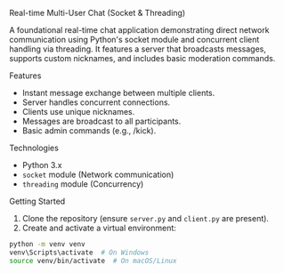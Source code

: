  Real-time Multi-User Chat (Socket & Threading)

A foundational real-time chat application demonstrating direct network communication using Python's socket module and concurrent client handling via threading. It features a server that broadcasts messages, supports custom nicknames, and includes basic moderation commands.

 Features

- Instant message exchange between multiple clients.
- Server handles concurrent connections.
- Clients use unique nicknames.
- Messages are broadcast to all participants.
- Basic admin commands (e.g., /kick).

 Technologies

- Python 3.x  
- `socket` module (Network communication)  
- `threading` module (Concurrency)

 Getting Started

1. Clone the repository (ensure `server.py` and `client.py` are present).
2.  Create and activate a virtual environment:
   ```bash
   python -m venv venv
   venv\Scripts\activate  # On Windows
   source venv/bin/activate  # On macOS/Linux
